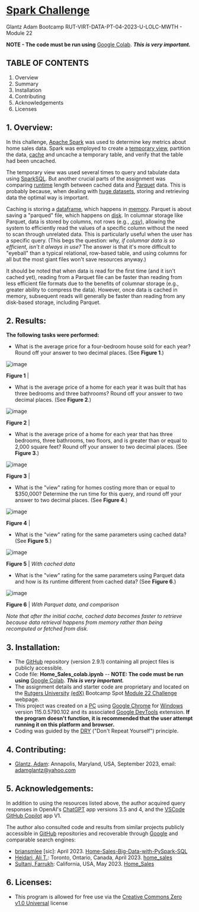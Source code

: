 # [Spark Challenge](https://bootcampspot.instructure.com/courses/3337/assignments/54019?module_item_id=962092)

Glantz Adam Bootcamp RUT-VIRT-DATA-PT-04-2023-U-LOLC-MWTH - Module 22

**NOTE - The code must be run using** [Google Colab](https://colab.google/). **_This is very important._**

## TABLE OF CONTENTS

1. Overview
2. Summary
3. Installation
4. Contributing
5. Acknowledgements
6. Licenses

## 1. Overview:

In this challenge, [Apache Spark](https://en.wikipedia.org/wiki/Apache_Spark) was used to determine key metrics about home sales data. Spark was employed to create a [temporary view](https://spark.apache.org/docs/3.0.0-preview/sql-ref-syntax-ddl-create-view.html), partition the data, [cache](https://en.wikipedia.org/wiki/Cache_(computing)) and uncache a temporary table, and verify that the table had been uncached.

The temporary view was used several times to query and tabulate data using [SparkSQL](https://spark.apache.org/sql/). But another crucial parts of the assignment  was comparing [runtime](https://en.wikipedia.org/wiki/Runtime_(program_lifecycle_phase)) length between cached data and [Parquet](https://en.wikipedia.org/wiki/Apache_Parquet) data. This is probably because, when dealing with [huge datasets](https://en.wikipedia.org/wiki/Big_data), storing and retrieving data the optimal way is important.

Caching is storing a [dataframe](https://spark.apache.org/docs/1.6.3/api/java/org/apache/spark/sql/DataFrame.html), which happens in [memory](https://en.wikipedia.org/wiki/Computer_data_storage). Parquet is about saving a "parqued" file, which happens on [disk](https://en.wikipedia.org/wiki/Disk_storage). In columnar storage like Parquet, data is stored by columns, not rows (e.g., [.csv](https://en.wikipedia.org/wiki/Comma-separated_values#:~:text=Comma%2Dseparated%20values%20(CSV),typically%20represents%20one%20data%20record.)), allowing the system to efficiently read the values of a specific column without the need to scan through unrelated data. This is particularly useful when the user has a specific query. (This begs the question: _why, if columnar data is so efficient, isn't it always in use?_ The answer is that it's more difficult to "eyeball" than a typical relational, row-based table, and using columns for all but the most giant files won't save resources anyway.)

It should be noted that when data is read for the first time (and it isn't cached yet), reading from a Parquet file can be faster than reading from less efficient file formats due to the benefits of columnar storage (e.g., greater ability to compress the data). However, once data is cached in memory, subsequent reads will generally be faster than reading from any disk-based storage, including Parquet.

## 2. Results:

**The following tasks were performed:**

* What is the average price for a four-bedroom house sold for each year? Round off your answer to two decimal places. (See **Figure 1**.)

![image](https://github.com/aglantzrbc/spark-challenge/assets/127694342/778521bd-e4f9-43fe-ad69-ff217f1c7109)

**Figure 1** |

* What is the average price of a home for each year it was built that has three bedrooms and three bathrooms? Round off your answer to two decimal places. (See **Figure 2**.)

![image](https://github.com/aglantzrbc/spark-challenge/assets/127694342/6c02826f-be2d-418d-8724-900e7619dac7)

**Figure 2** |

* What is the average price of a home for each year that has three bedrooms, three bathrooms, two floors, and is greater than or equal to 2,000 square feet? Round off your answer to two decimal places. (See **Figure 3**.)

![image](https://github.com/aglantzrbc/spark-challenge/assets/127694342/9bc66f9d-0564-4774-9be4-0fee7c43e2e3)

**Figure 3** |

* What is the "view" rating for homes costing more than or equal to $350,000? Determine the run time for this query, and round off your answer to two decimal places. (See **Figure 4**.)

![image](https://github.com/aglantzrbc/spark-challenge/assets/127694342/b4c3a23e-7714-4449-8a10-b8c0b34867a9)

**Figure 4** |

* What is the "view" rating for the same parameters using cached data? (See **Figure 5**.)

![image](https://github.com/aglantzrbc/spark-challenge/assets/127694342/1efefb67-8dcb-4e28-ae1a-2d19ef858b5a)

**Figure 5** | *With cached data*

* What is the "view" rating for the same parameters using Parquet data and how is its runtime different from cached data? (See **Figure 6**.)

![image](https://github.com/aglantzrbc/spark-challenge/assets/127694342/ffe3e657-c0f6-44ec-b4fb-a5d3ae06cbbe)

**Figure 6** | *With Parquet data, and comparison*

_Note that after the initial cache, cached data becomes faster to retrieve because data retrieval happens from memory rather than being recomputed or fetched from disk._

## 3. Installation:

- The [GitHub](https://github.com/aglantzrbc/spark-challenge) repository (version 2.9.1) containing all project files is publicly accessible.
- Code file: **Home_Sales_colab.ipynb** -- **NOTE: The code must be run using** [Google Colab](https://colab.google/). **_This is very important._**
- The assignment details and starter code are proprietary and located on the [Rutgers University](https://www.rutgers.edu/) [(edX)](https://www.edx.org/) Bootcamp Spot [Module 22 Challenge](https://bootcampspot.instructure.com/courses/3337/assignments/54019?module_item_id=962092) webpage.
- This project was created on a [PC](https://en.wikipedia.org/wiki/Personal_computer) using [Google Chrome](https://www.google.com/chrome/) for [Windows](https://www.microsoft.com/en-us/windows) version 115.0.5790.102 and its associated [Google DevTools](https://developer.chrome.com/docs/devtools/) extension. **If the program doesn't function, it is recommended that the user attempt running it on this platform and browser.**
- Coding was guided by the [DRY](https://en.wikipedia.org/wiki/Don%27t_repeat_yourself) ("Don't Repeat Yourself") principle.

## 4. Contributing:

- [Glantz, Adam](https://www.linkedin.com/in/adam-glantz/): Annapolis, Maryland, USA, September 2023, email: adamglantz@yahoo.com

## 5. Acknowledgements:

In addition to using the resources listed above, the author acquired query responses in OpenAI's [ChatGPT](https://chat.openai.com/) app versions 3.5 and 4, and the [VSCode GitHub Copilot](https://github.com/features/copilot) app V1.

The author also consulted code and results from similar projects publicly accessible in [GitHub](https://github.com/) repositories and recoverable through [Google](https://www.google.com/) and comparable search engines:

- [briansmlee](https://stackoverflow.com/users/20086392/brianmslee) [sic]: April 2023. [Home-Sales-Big-Data-with-PySpark-SQL](https://github.com/brianmslee/Home-Sales-Big-Data-with-PySpark-SQL)
- [Heidari, Ali T.](https://www.linkedin.com/in/theidari/): Toronto, Ontario, Canada, April 2023. [home_sales](https://github.com/theidari/home_sales)
- [Sultani, Farrukh](https://www.linkedin.com/in/farrukh-sultani-b5583060/): California, USA, May 2023. [Home_Sales](https://github.com/FarrukhSultani/Home_Sales)

## 6. Licenses:

- This program is allowed for free use via the [Creative Commons Zero v1.0 Universal](https://creativecommons.org/publicdomain/zero/1.0/) license
